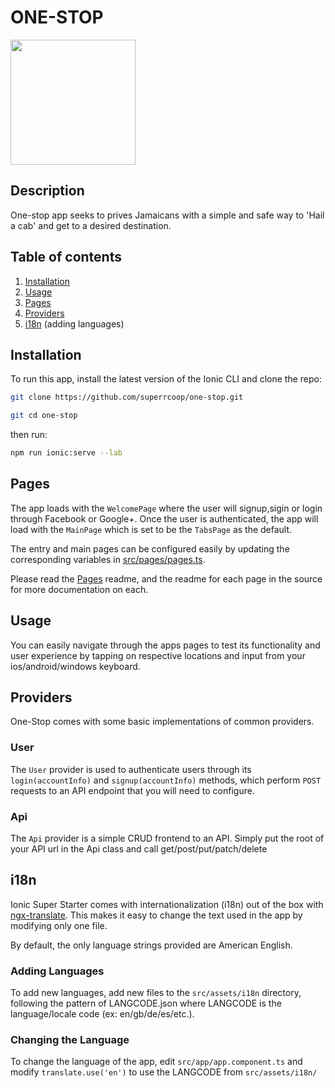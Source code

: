 # ONE-STOP 

<img src="one-stop/src/assests/img/taxi.png" width="200" />

## Description

One-stop app seeks to prives Jamaicans with a simple and safe way to 'Hail a cab' and get to a desired destination.

## Table of contents

1. [Installation](#installation)
2. [Usage](#usage)
3. [Pages](#pages)
4. [Providers](#providers)
5. [i18n](#i18n) (adding languages)

## Installation

To run this app, install the latest version of the Ionic CLI and clone the repo:

```bash
git clone https://github.com/superrcoop/one-stop.git
```

```bash
git cd one-stop
```

then run:


```bash
npm run ionic:serve --lab
```

## Pages

The app loads with the `WelcomePage` where the user will signup,sigin or login through Facebook or Google+. Once the user is authenticated, the app will load with the `MainPage` which is set to be the `TabsPage` as the default.

The entry and main pages can be configured easily by updating the corresponding variables in [src/pages/pages.ts](https://github.com/driftyco/ionic-starter-super/blob/master/src/pages/pages.ts).

Please read the [Pages](https://github.com/driftyco/ionic-starter-super/tree/master/src/pages) readme, and the readme for each page in the source for more documentation on each.

## Usage

You can easily navigate through the apps pages to test its functionality and user experience by tapping on respective locations and input from your ios/android/windows keyboard.


## Providers

One-Stop comes with some basic implementations of common providers.

### User

The `User` provider is used to authenticate users through its `login(accountInfo)` and `signup(accountInfo)` methods, which perform `POST` requests to an API endpoint that you will need to configure.

### Api

The `Api` provider is a simple CRUD frontend to an API. Simply put the root of your API url in the Api class and call get/post/put/patch/delete 

## i18n

Ionic Super Starter comes with internationalization (i18n) out of the box with [ngx-translate](https://github.com/ngx-translate/core). This makes it easy to change the text used in the app by modifying only one file. 

By default, the only language strings provided are American English.

### Adding Languages

To add new languages, add new files to the `src/assets/i18n` directory, following the pattern of LANGCODE.json where LANGCODE is the language/locale code (ex: en/gb/de/es/etc.).

### Changing the Language

To change the language of the app, edit `src/app/app.component.ts` and modify `translate.use('en')` to use the LANGCODE from `src/assets/i18n/`
